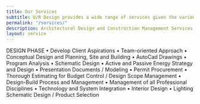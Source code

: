 ```yaml
---
title: Our Services
subtitle: U/R Design provides a wide range of services given the varied professional experience from the combination of architectural practice and construction project management. Thus, U/R can guide clients from the conceptual and planning stages of a project through the finishing touches of the construction phase. Here is a list of services that can be rendered
permalink: "/services/"
description: Architectural Design and Construction Management Services Colorado
layout: service
---
```


DESIGN PHASE
•    Develop Client Aspirations
•    Team-oriented Approach
•    Conceptual Design and Planning, Site and Building
•    AutoCad Drawings
•    Program Analysis
•    Schematic Design
•    Active and Passive Energy Strategy and Design
•    Presentation Documents / Modeling
•    Permit Procurement
•    Thorough Estimating for Budget Control / Design Scope Management
•    Design-Build Process and Management
•    Management of all Professional Disciplines
•    Technology and System Integration
•    Interior Design
•    Lighting Schematic Design / Product Selection